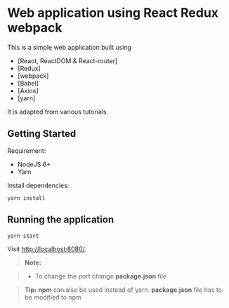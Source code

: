 # Web application using React Redux webpack
This is a simple web application built using 
- [React, ReactDOM & React-router] 
- [Redux]
- [webpack]
- [Babel]
- [Axios]
- [yarn]

It is adapted from various tutorials.

## Getting Started
Requirement:

- NodeJS 6+
- Yarn

Install dependencies:

```
yarn install
```

## Running the application

```
yarn start
```

Visit [http://localhost:8080/](http://localhost:8080/).

> **Note:**

> - To change the port change <i class="icon-file"></i> **package.json** file

> **Tip:** **npm** can also be used instead of yarn.  **package.json** file has to be modified to npm

